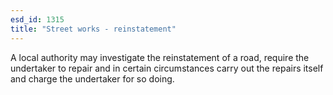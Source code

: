 ```yaml
---
esd_id: 1315
title: "Street works - reinstatement"
---
```


A local authority may investigate the reinstatement of a road, require the undertaker to repair and in certain circumstances carry out the repairs itself and charge the undertaker for so doing.

